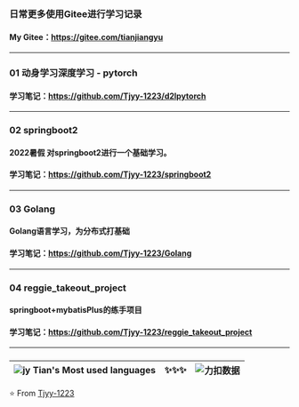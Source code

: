### **日常更多使用Gitee进行学习记录**

#### **My Gitee**：https://gitee.com/tianjiangyu

------

### 01 动身学习深度学习  - pytorch

#### 学习笔记：https://github.com/Tjyy-1223/d2lpytorch

------

### 02 springboot2

#### 2022暑假 对springboot2进行一个基础学习。

#### 学习笔记：https://github.com/Tjyy-1223/springboot2

------

### 03 Golang

#### Golang语言学习，为分布式打基础

#### 学习笔记：https://github.com/Tjyy-1223/Golang

------

### 04 reggie_takeout_project

#### **springboot+mybatisPlus的练手项目**

#### 学习笔记：https://github.com/Tjyy-1223/reggie_takeout_project

------

### 

| ![jy Tian's Most used languages](https://github-readme-stats.vercel.app/api/top-langs/?username=Tjyy-1223&layout=compact&hide_border=true&langs_count=10) | ✨✨✨  | ![力扣数据](https://stats.justsong.cn/api/leetcode?username=Jy_Tian&cn=true) |
| :----------------------------------------------------------: | :--: | :----------------------------------------------------------: |



⭐️ From [Tjyy-1223](https://github.com/Tjyy-1223)
